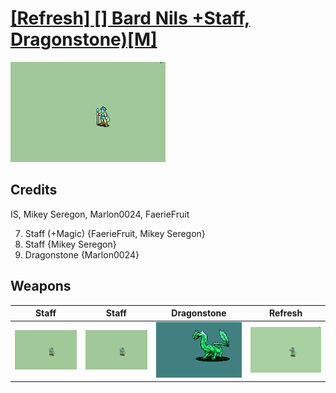 # [\[Refresh\] \[\] Bard Nils +Staff, Dragonstone\)\[M\]](./)

<img src="./7.%20Staff/Staff_000.png" alt="[Refresh] [] Bard Nils +Staff, Dragonstone)[M] standing" />

## Credits

IS, Mikey Seregon, Marlon0024, FaerieFruit

7. Staff (+Magic) {FaerieFruit, Mikey Seregon}
7. Staff {Mikey Seregon}
8. Dragonstone {Marlon0024}

## Weapons


|Staff |Staff |Dragonstone |Refresh |
|  :---: | :---: | :---: | :---: |
| <img alt="Staff animation" src="./7.%20Staff/Staff.gif" /> | <img alt="Staff animation" src="./7.%20Staff%20(+Magic)/Staff.gif" /> | <img alt="Dragonstone animation" src="./8.%20Dragonstone/Dragonstone.gif" /> | <img alt="Refresh animation" src="./8.%20Refresh/Refresh.gif" /> |
